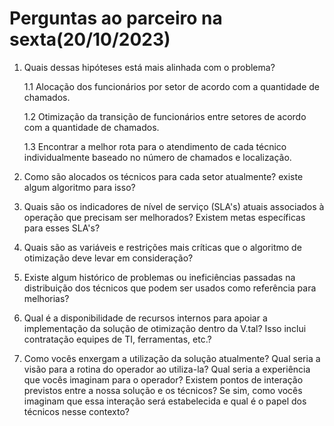 # Perguntas ao parceiro na sexta(20/10/2023)

1. Quais dessas hipóteses está mais alinhada com o problema?

    1.1 Alocação dos funcionários por setor de acordo com a quantidade de chamados.

    1.2 Otimização da transição de funcionários entre setores de acordo com a quantidade de chamados.

    1.3 Encontrar a melhor rota para o atendimento de cada técnico individualmente baseado no número de chamados e localização.

2. Como são alocados os técnicos para cada setor atualmente? existe algum algoritmo para isso?

3. Quais são os indicadores de nível de serviço (SLA's) atuais associados à operação que precisam ser melhorados? Existem metas específicas para esses SLA's?

4. Quais são as variáveis e restrições mais críticas que o algoritmo de otimização deve levar em consideração?

5. Existe algum histórico de problemas ou ineficiências passadas na distribuição dos técnicos que podem ser usados como referência para melhorias?

6. Qual é a disponibilidade de recursos internos para apoiar a implementação da solução de otimização dentro da V.tal? Isso inclui contratação equipes de TI, ferramentas, etc.?

7. Como vocês enxergam a utilização da solução atualmente? Qual seria a visão para a rotina do operador ao utiliza-la? Qual seria a experiência que vocês imaginam para o operador? Existem pontos de interação previstos entre a nossa solução e os técnicos? Se sim, como vocês imaginam que essa interação será estabelecida e qual é o papel dos técnicos nesse contexto?
